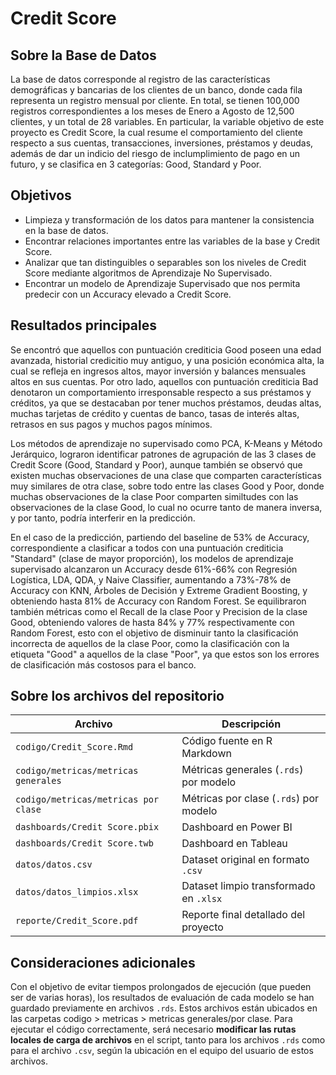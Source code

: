 # Credit Score

## Sobre la Base de Datos
La base de datos corresponde al registro de las características demográficas y bancarias de los clientes de un banco, donde cada fila representa un registro mensual por cliente. En total, se tienen 100,000 registros correspondientes a los meses de Enero a Agosto de 12,500 clientes, y un total de 28 variables. En particular, la variable objetivo de este proyecto es Credit Score, la cual resume el comportamiento del cliente respecto a sus cuentas, transacciones, inversiones, préstamos y deudas, además de dar un indicio del riesgo de inclumplimiento de pago en un futuro, y se clasifica en 3 categorías: Good, Standard y Poor.

## Objetivos
* Limpieza y transformación de los datos para mantener la consistencia en la base de datos. 
* Encontrar relaciones importantes entre las variables de la base y Credit Score.
* Analizar que tan distinguibles o separables son los niveles de Credit Score mediante algoritmos de Aprendizaje No Supervisado.
* Encontrar un modelo de Aprendizaje Supervisado que nos permita predecir con un Accuracy elevado a Credit Score.

## Resultados principales
Se encontró que aquellos con puntuación crediticia Good poseen una edad avanzada, historial credicitio muy antiguo, y una posición económica alta, la cual se refleja en ingresos altos, mayor inversión y balances mensuales altos en sus cuentas. Por otro lado, aquellos con puntuación crediticia Bad denotaron un comportamiento irresponsable respecto a sus préstamos y créditos, ya que se destacaban por tener muchos préstamos, deudas altas, muchas tarjetas de crédito y cuentas de banco, tasas de interés altas, retrasos en sus pagos y muchos pagos mínimos.

Los métodos de aprendizaje no supervisado como PCA, K-Means y Método Jerárquico, lograron identificar patrones de agrupación de las 3 clases de Credit Score (Good, Standard y Poor), aunque también se observó que existen muchas observaciones de una clase que comparten características muy similares de otra clase, sobre todo entre las clases Good y Poor, donde muchas observaciones de la clase Poor comparten similtudes con las observaciones de la clase Good, lo cual no ocurre tanto de manera inversa, y por tanto, podría interferir en la predicción.

En el caso de la predicción, partiendo del baseline de 53% de Accuracy, correspondiente a clasificar a todos con una puntuación crediticia "Standard" (clase de mayor proporción), los modelos de aprendizaje supervisado alcanzaron un Accuracy desde 61%-66% con Regresión Logística, LDA, QDA, y Naive Classifier, aumentando a 73%-78% de Accuracy con KNN, Árboles de Decisión y Extreme Gradient Boosting, y obteniendo hasta 81% de Accuracy con Random Forest. Se equilibraron también métricas como el Recall de la clase Poor y Precision de la clase Good, obteniendo valores de hasta 84% y 77% respectivamente con Random Forest, esto con el objetivo de disminuir tanto la clasificación incorrecta de aquellos de la clase Poor, como la clasificación con la etiqueta "Good" a aquellos de la clase "Poor", ya que estos son los errores de clasificación más costosos para el banco.

## Sobre los archivos del repositorio

| Archivo                                     | Descripción                                               |
|---------------------------------------------|-----------------------------------------------------------|
| `codigo/Credit_Score.Rmd`                   | Código fuente en R Markdown                               |
| `codigo/metricas/metricas generales`        | Métricas generales (`.rds`) por modelo                    |
| `codigo/metricas/metricas por clase`        | Métricas por clase (`.rds`) por modelo                    |
| `dashboards/Credit Score.pbix`              | Dashboard en Power BI                                     |
| `dashboards/Credit Score.twb`               | Dashboard en Tableau                                      |
| `datos/datos.csv`                           | Dataset original en formato `.csv`                        |
| `datos/datos_limpios.xlsx`                  | Dataset limpio transformado en `.xlsx`                    |
| `reporte/Credit_Score.pdf`                  | Reporte final detallado del proyecto     

## Consideraciones adicionales
Con el objetivo de evitar tiempos prolongados de ejecución (que pueden ser de varias horas), los resultados de evaluación de cada modelo se han guardado previamente en archivos `.rds`. Estos archivos están ubicados en las carpetas codigo > metricas > metricas generales/por clase. Para ejecutar el código correctamente, será necesario **modificar las rutas locales de carga de archivos** en el script, tanto para los archivos `.rds` como para el archivo `.csv`, según la ubicación en el equipo del usuario de estos archivos.
